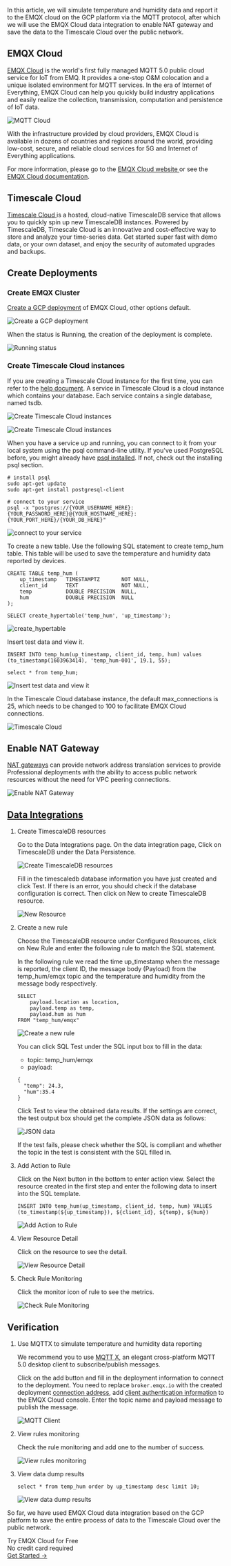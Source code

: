 In this article, we will simulate temperature and humidity data and report it to the EMQX cloud on the GCP platform via the MQTT protocol, after which we will use the EMQX Cloud data integration to enable NAT gateway and save the data to the Timescale Cloud over the public network. 

## EMQX Cloud

[EMQX Cloud](https://www.emqx.com/en/cloud) is the world's first fully managed MQTT 5.0 public cloud service for IoT from EMQ. It provides a one-stop O&M colocation and a unique isolated environment for MQTT services. In the era of Internet of Everything, EMQX Cloud can help you quickly build industry applications and easily realize the collection, transmission, computation and persistence of IoT data.

![MQTT Cloud](https://assets.emqx.com/images/6996e8a78944b572621ceabca1830534.png)

With the infrastructure provided by cloud providers, EMQX Cloud is available in dozens of countries and regions around the world, providing low-cost, secure, and reliable cloud services for 5G and Internet of Everything applications.

For more information, please go to the [EMQX Cloud website ](https://www.emqx.com/en)or see the [EMQX Cloud documentation](https://docs.emqx.com/en/cloud/latest/).

## Timescale Cloud

[Timescale Cloud ](https://www.timescale.com/cloud/)is a hosted, cloud-native TimescaleDB service that allows you to quickly spin up new TimescaleDB instances. Powered by TimescaleDB, Timescale Cloud is an innovative and cost-effective way to store and analyze your time-series data. Get started super fast with demo data, or your own dataset, and enjoy the security of automated upgrades and backups.

## Create Deployments

### Create EMQX Cluster

[Create a GCP deployment](https://docs.emqx.com/en/cloud/latest/create/overview.html) of EMQX Cloud, other options default.

![Create a GCP deployment](https://assets.emqx.com/images/3cb826c937ec34673ce17e1e17ec6852.png)

When the status is Running, the creation of the deployment is complete.

![Running status](https://assets.emqx.com/images/d91d81879de8b4f545e67a96ff381300.png)

### Create Timescale Cloud instances

If you are creating a Timescale Cloud instance for the first time, you can refer to the [help document](https://docs.timescale.com/getting-started/latest/). A service in Timescale Cloud is a cloud instance which contains your database. Each service contains a single database, named tsdb.

![Create Timescale Cloud instances](https://assets.emqx.com/images/42a9513aef3668482cca9bd84a20896a.png)
 
![Create Timescale Cloud instances](https://assets.emqx.com/images/f330ba69cdee0da95221c1f90ce4847a.png)
 
When you have a service up and running, you can connect to it from your local system using the psql command-line utility. If you've used PostgreSQL before, you might already have [psql installed](https://docs.timescale.com/timescaledb/latest/how-to-guides/connecting/psql/). If not, check out the installing psql section.

```
# install psql
sudo apt-get update
sudo apt-get install postgresql-client

# connect to your service
psql -x "postgres://{YOUR_USERNAME_HERE}:{YOUR_PASSWORD_HERE}@{YOUR_HOSTNAME_HERE}:{YOUR_PORT_HERE}/{YOUR_DB_HERE}"
```

![connect to your service](https://assets.emqx.com/images/9dc808cb11227bc5611e5149f2cc36ad.png)
 
To create a new table. Use the following SQL statement to create temp_hum table. This table will be used to save the temperature and humidity data reported by devices.

```
CREATE TABLE temp_hum (
    up_timestamp   TIMESTAMPTZ       NOT NULL,
    client_id      TEXT              NOT NULL,
    temp           DOUBLE PRECISION  NULL,
    hum            DOUBLE PRECISION  NULL
);

SELECT create_hypertable('temp_hum', 'up_timestamp');
```

![create_hypertable](https://assets.emqx.com/images/8710f9e8c14d63f91e8688f23435df0a.png)
 
Insert test data and view it.

```
INSERT INTO temp_hum(up_timestamp, client_id, temp, hum) values (to_timestamp(1603963414), 'temp_hum-001', 19.1, 55);

select * from temp_hum;
```

![Insert test data and view it](https://assets.emqx.com/images/00a20f51365bcd86b77cb6f23617d1b4.png)

In the Timescale Cloud database instance, the default max_connections is 25, which needs to be changed to 100 to facilitate EMQX Cloud connections.

![Timescale Cloud](https://assets.emqx.com/images/9ca27b01a384414267798773f9533330.png)

 
## Enable NAT Gateway

[NAT gateways](https://docs.emqx.com/en/cloud/latest/vas/nat-gateway.html#service-activation) can provide network address translation services to provide Professional deployments with the ability to access public network resources without the need for VPC peering connections.

![Enable NAT Gateway](https://assets.emqx.com/images/25029211050bd502629f47d0f49de884.png)
  

## [**Data Integrations**](https://docs.emqx.com/en/cloud/latest/rule_engine/rule_engine_confluent.html)

1. Create TimescaleDB resources

   Go to the Data Integrations page. On the data integration page, Click on TimescaleDB under the Data Persistence.

   ![Create TimescaleDB resources](https://assets.emqx.com/images/d60c337968d147fbbebb499fee287184.png)

   Fill in the timescaledb database information you have just created and click Test. If there is an error, you should check if the database configuration is correct. Then click on New to create TimescaleDB resource.

   ![New Resource](https://assets.emqx.com/images/7a226be1c960945634826ce7df2419d7.png)
 
2. Create a new rule

   Choose the TimescaleDB resource under Configured Resources, click on New Rule and enter the following rule to match the SQL statement.

   In the following rule we read the time up_timestamp when the message is reported, the client ID, the message body (Payload) from the temp_hum/emqx topic and the temperature and humidity from the message body respectively.

   ```
   SELECT
       payload.location as location, 
       payload.temp as temp, 
       payload.hum as hum
   FROM "temp_hum/emqx"
   ```

   ![Create a new rule](https://assets.emqx.com/images/ab5e25eb2ba117d0bd92174c01934529.png)
 
   You can click SQL Test under the SQL input box to fill in the data:

   - topic: temp_hum/emqx
   - payload:

   ```
   {
     "temp": 24.3,
     "hum":35.4
   }
   ```

   Click Test to view the obtained data results. If the settings are correct, the test output box should get the complete JSON data as follows:

   ![JSON data](https://assets.emqx.com/images/f3e81faab07e6195691cecbfd06de2b8.png)

   If the test fails, please check whether the SQL is compliant and whether the topic in the test is consistent with the SQL filled in.

3. Add Action to Rule

   Click on the Next button in the bottom to enter action view. Select the resource created in the first step and enter the following data to insert into the SQL template.

   ```
   INSERT INTO temp_hum(up_timestamp, client_id, temp, hum) VALUES (to_timestamp(${up_timestamp}), ${client_id}, ${temp}, ${hum})
   ```

   ![Add Action to Rule](https://assets.emqx.com/images/8b79696d11651ee88e5ad92b596a1459.png)

4. View Resource Detail

   Click on the resource to see the detail.

   ![View Resource Detail](https://assets.emqx.com/images/79a93c34ad706af57cb19888c1a745d6.png)

5. Check Rule Monitoring

   Click the monitor icon of rule to see the metrics.

   ![Check Rule Monitoring](https://assets.emqx.com/images/67a8747ea1fca662add1f76f8ffd9b34.png)

## **Verification**

1. Use MQTTX to simulate temperature and humidity data reporting

   We recommend you to use [MQTT X](https://mqttx.app/), an elegant cross-platform MQTT 5.0 desktop client to subscribe/publish messages.

   Click on the add button and fill in the deployment information to connect to the deployment. You need to replace `broker.emqx.io` with the created deployment [connection address](https://docs.emqx.com/en/cloud/latest/deployments/view_deployment.html#view-deployment-information), add [client authentication information](https://docs.emqx.com/en/cloud/latest/deployments/auth.html#authentication) to the EMQX Cloud console. Enter the topic name and payload message to publish the message.

   ![MQTT Client](https://assets.emqx.com/images/220a77e00ad55b085c2880ca76ad51a6.png) 

2. View rules monitoring

   Check the rule monitoring and add one to the number of success.

   ![View rules monitoring](https://assets.emqx.com/images/13aa73265e1b6b624a6369ae4c4c4636.png)

3. View data dump results

   ```
   select * from temp_hum order by up_timestamp desc limit 10;
   ```

   ![View data dump results](https://assets.emqx.com/images/68c7a91866190bcb0bb4f1fdaf500b64.png)

So far, we have used EMQX Cloud data integration based on the GCP platform to save the entire process of data to the Timescale Cloud over the public network. 


<section class="promotion">
    <div>
        Try EMQX Cloud for Free
        <div class="is-size-14 is-text-normal has-text-weight-normal">No credit card required</div>
    </div>
    <a href="https://accounts.emqx.com/signup?continue=https://cloud-intl.emqx.com/console/deployments/0?oper=new" class="button is-gradient px-5">Get Started →</a>
</section>
